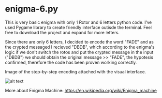 # enigma-6.py
This is very basic enigma with only 1 Rotor and 6 letters python code. I've used Pygame library to create friendly interface outisde the terminal. 
Feel free to download the project and expand for more letters.

Since there are only 6 letters, I decided to encode the word "FADE" and as the crypted messaged I recieved "DBDB", which according to the enigma's logic if we don't switch the rotos and put the crypted message in the input ("DBDB") we should obtain the original message >> "FADE", the hypotesis confirmed, therefore the code has been proven working correctly. 

Image of the step-by-step encoding attached with the visual interface.


![alt text](https://imgur.com/DHyWfS8)




More about Enigma Machine: https://en.wikipedia.org/wiki/Enigma_machine
